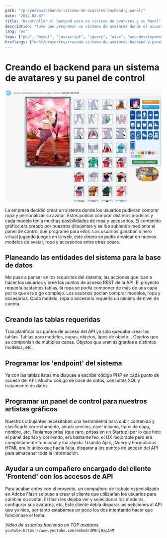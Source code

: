 ```yaml
---
path: "/proyectos/creando-sistema-de-avatares-backend-y-panel/"
date: "2012-03-07"
title: "Desarrollar el backend para un sistema de avatares y su Panel"
description: "Tuve que programar un sistema de avatares donde el usuario pudiera personalizar sus avatares por capas de ropa y accesorios, pagado con moneda de virtual."
lang: "es"
tags: ["php", "mysql", "javascript", "jquery", "ajax", "web-development", "private-project", "company:panaworld"]
hreflangs: ["es%%/proyectos/creando-sistema-de-avatares-backend-y-panel/", "en%%/en/projects/creating-an-avatar-system-backend-and-panel/"]
---
```

# Creando el backend para un sistema de avatares y su panel de control

![Cliente para cambiar tu avatar](cliente-para-cambiar-tu-avatar.jpg)

La empresa decidió crear un sistema donde los usuarios pudieran comprar ropa y personalizar su avatar. Estos podían comprar distintos modelos y cada modelo tenía muchas posibilidades de ropa y accesorios. El contenido gráfico era creado por nuestros dibujantes y se iba subiendo mediante el panel de control que programé para ellos. Los usuarios ganaban dinero virtual jugando juegos en la web, este dinero se podía emplear en nuevos modelos de avatar, ropa y accesorios entre otras cosas.

## Planeando las entidades del sistema para la base de datos

Me puse a pensar en los requisitos del sistema, las acciones que iban a hacer los usuarios y creé los puntos de acceso REST de la API. El proyecto requería bastantes tablas, la ropa se podía componer de más de una capa por lo que era algo complejo. Los usuarios podían comprar modelos, ropa y accesorios. Cada modelo, ropa o accesorio requería un mínimo de nivel de cuenta.

## Creando las tablas requeridas

Tras planificar los puntos de acceso del API ya solo quedaba crear las tablas. Tablas para modelos, capas, objetos, tipos de objeto... Objetos que se componían de múltiples capas. Objetos que eran asignados a distintos modelos, etc.

## Programar los 'endpoint' del sistema

Ya con las tablas listas me dispuse a escribir código PHP en cada punto de acceso del API. Mucho código de base de datos, consultas SQL y tratamiento de datos.

## Programar un panel de control para nuestros artistas gráficos

Nuestros dibujantes necesitaban una herramienta para subir contenido y clasificarlo correctamente, añadir precios, nivel mínimo, tipos de capa, nombre, etc. Teníamos prisa (que raro, prisas en un Startup) por lo que hice el panel deprisa y corriendo, era bastante feo, el UX mejorable pero era completamente funcional y iba rápido. Usando Ajax, jQuery y Formularios HTML era lo único que hacía falta, disparar a los puntos de acceso del API para almacenar toda la información.

## Ayudar a un compañero encargado del cliente 'Frontend' con los accesos de API

Para acabar antes con el proyecto, un compañero de trabajo especializado en Adobe Flash se puso a crear el cliente que utilizarían los usuarios para cambiar su avatar. El flash les dejaba ver y seleccionar los modelos, configurar sus avatares, etc. Este cliente debía disparar las peticiones al API que yo hice, por tanto estabamos un poco los dos intentando hacer que funcionase el tema.

*Video de usuarios haciendo un TOP avatares*
`youtube:https://www.youtube.com/embed/dPBnj0xgA4M`